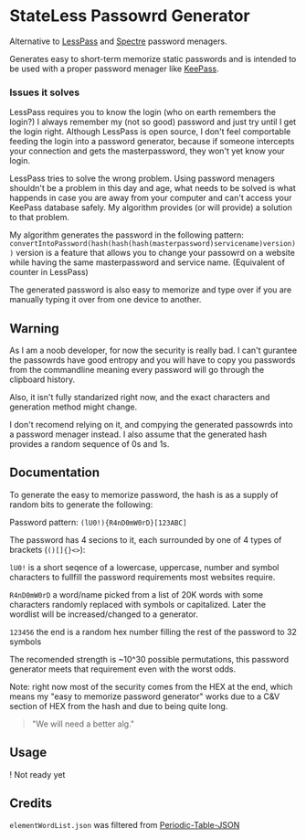 # StateLess Passowrd Generator
Alternative to [LessPass](https://www.lesspass.com/#/) and [Spectre](https://spectre.app/) password menagers.

Generates easy to short-term memorize static passwords and is intended to be used with a proper password menager like [KeePass](https://keepass.info/).

### Issues it solves
LessPass requires you to know the login (who on earth remembers the login?) I always remember my (not so good) password and just try until I get the login right. Although LessPass is open source, I don't feel comportable feeding the login into a password generator, because if someone intercepts your connection and gets the masterpassword, they won't yet know your login.

LessPass tries to solve the wrong problem. Using password menagers shouldn't be a problem in this day and age, what needs to be solved is what happends in case you are away from your computer and can't access your KeePass database safely. My algorithm provides (or will provide) a solution to that problem.

My algorithm generates the password in the following pattern: `convertIntoPassword(hash(hash(hash(masterpassword)servicename)version))` version is a feature that allows you to change your passowrd on a website while having the same masterpassword and service name. (Equivalent of counter in LessPass)

The generated password is also easy to memorize and type over if you are manually typing it over from one device to another.
 
## Warning
As I am a noob developer, for now the security is really bad. I can't gurantee the passowrds have good entropy and you will have to copy you passwords from the commandline meaning every password will go through the clipboard history.

Also, it isn't fully standarized right now, and the exact characters and generation method might change.

I don't recomend relying on it, and compying the generated passowrds into a password menager instead. I also assume that the generated hash provides a random sequence of 0s and 1s.

## Documentation

To generate the easy to memorize password, the hash is as a supply of random bits to generate the following:

Password pattern: `(lU0!){R4nD0mW0rD}[123ABC]`

The password has 4 secions to it, each surrounded by one of 4 types of brackets (`()[]{}<>`):

`lU0!` is a short seqence of a lowercase, uppercase, number and symbol characters to fullfill the password requirements most websites require.

`R4nD0mW0rD` a word/name picked from a list of 20K words with some characters randomly replaced with symbols or capitalized. Later the wordlist will be increased/changed to a generator.

`123456` the end is a random hex number filling the rest of the password to 32 symbols

The recomended strength is ~10^30 possible permutations, this password generator meets that requirement even with the worst odds.

Note: right now most of the security comes from the HEX at the end, which means my "easy to memorize password generator" works due to a C&V section of HEX from the hash and due to being quite long. 

> "We will need a better alg."

## Usage

! Not ready yet

## Credits

`elementWordList.json` was filtered from [Periodic-Table-JSON](https://github.com/Bowserinator/Periodic-Table-JSON)